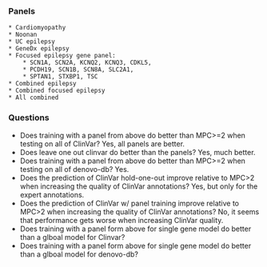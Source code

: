 ### Panels
    * Cardiomyopathy
    * Noonan
    * UC epilepsy
    * GeneDx epilepsy
    * Focused epilepsy gene panel:
        * SCN1A, SCN2A, KCNQ2, KCNQ3, CDKL5,
        * PCDH19, SCN1B, SCN8A, SLC2A1,
        * SPTAN1, STXBP1, TSC
    * Combined epilepsy
    * Combined focused epilepsy
    * All combined
    
### Questions
* Does training with a panel from above do better than MPC>=2 when testing on all of ClinVar? Yes, all panels are better.
* Does leave one out clinvar do better than the panels? Yes, much better.
* Does training with a panel from above do better than MPC>=2 when testing on all of denovo-db? Yes.
* Does the prediction of ClinVar hold-one-out improve relative to MPC>2 when increasing the quality of ClinVar annotations? Yes, but only for the expert annotations.
* Does the prediction of ClinVar w/ panel training improve relative to MPC>2 when increasing the quality of ClinVar annotations? No, it seems that performance gets worse when increasing ClinVar quality.
* Does training with a panel form above for single gene model do better than a glboal model for Clinvar?
* Does training with a panel form above for single gene model do better than a glboal model for denovo-db?

